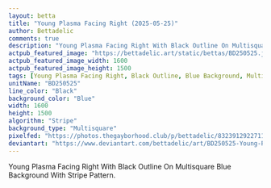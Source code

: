 ```yaml
---
layout: betta
title: "Young Plasma Facing Right (2025-05-25)"
author: Bettadelic
comments: true
description: "Young Plasma Facing Right With Black Outline On Multisquare Blue Background With Stripe Pattern."
actpub_featured_image: "https://bettadelic.art/static/bettas/BD250525.jpg"
actpub_featured_image_width: 1600
actpub_featured_image_height: 1500
tags: [Young Plasma Facing Right, Black Outline, Blue Background, Multisquare Background Pattern, Stripe Pattern, May 2025]
unitName: "BD250525"
line_color: "Black"
background_color: "Blue"
width: 1600
height: 1500
algorithm: "Stripe"
background_type: "Multisquare"
pixelfed: "https://photos.thegayborhood.club/p/bettadelic/832391292271117761"
deviantart: "https://www.deviantart.com/bettadelic/art/BD250525-Young-Plasma-Facing-Right-2025-05-25-1198931792"
---
```


Young Plasma Facing Right With Black Outline On Multisquare Blue Background With Stripe Pattern.
